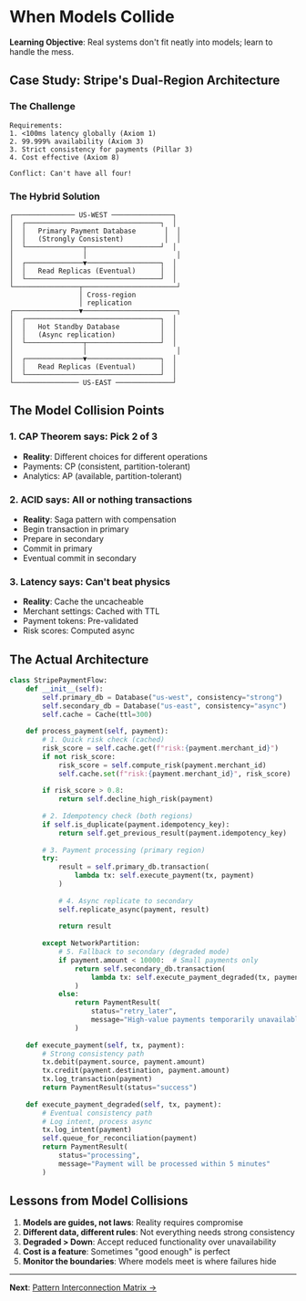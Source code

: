 # When Models Collide

**Learning Objective**: Real systems don't fit neatly into models; learn to handle the mess.

## Case Study: Stripe's Dual-Region Architecture

### The Challenge

```
Requirements:
1. <100ms latency globally (Axiom 1)
2. 99.999% availability (Axiom 3)  
3. Strict consistency for payments (Pillar 3)
4. Cost effective (Axiom 8)

Conflict: Can't have all four!
```

### The Hybrid Solution

```
┌─────────────── US-WEST ───────────────┐
│  ┌─────────────────────────────────┐  │
│  │   Primary Payment Database       │  │
│  │   (Strongly Consistent)          │  │
│  └──────────────┬──────────────────┘  │
│                 │                      │
│  ┌──────────────▼──────────────────┐  │
│  │   Read Replicas (Eventual)      │  │
│  └─────────────────────────────────┘  │
└────────────────┬───────────────────────┘
                 │ Cross-region
                 │ replication
┌────────────────▼───────────────────────┐
│  ┌─────────────────────────────────┐  │
│  │   Hot Standby Database          │  │
│  │   (Async replication)           │  │
│  └──────────────┬──────────────────┘  │
│                 │                      │
│  ┌──────────────▼──────────────────┐  │
│  │   Read Replicas (Eventual)      │  │
│  └─────────────────────────────────┘  │
└──────────────── US-EAST ──────────────┘
```

## The Model Collision Points

### 1. CAP Theorem says: Pick 2 of 3
- **Reality**: Different choices for different operations
- Payments: CP (consistent, partition-tolerant)
- Analytics: AP (available, partition-tolerant)

### 2. ACID says: All or nothing transactions
- **Reality**: Saga pattern with compensation
- Begin transaction in primary
- Prepare in secondary
- Commit in primary
- Eventual commit in secondary

### 3. Latency says: Can't beat physics
- **Reality**: Cache the uncacheable
- Merchant settings: Cached with TTL
- Payment tokens: Pre-validated
- Risk scores: Computed async

## The Actual Architecture

```python
class StripePaymentFlow:
    def __init__(self):
        self.primary_db = Database("us-west", consistency="strong")
        self.secondary_db = Database("us-east", consistency="async")
        self.cache = Cache(ttl=300)
        
    def process_payment(self, payment):
        # 1. Quick risk check (cached)
        risk_score = self.cache.get(f"risk:{payment.merchant_id}")
        if not risk_score:
            risk_score = self.compute_risk(payment.merchant_id)
            self.cache.set(f"risk:{payment.merchant_id}", risk_score)
        
        if risk_score > 0.8:
            return self.decline_high_risk(payment)
        
        # 2. Idempotency check (both regions)
        if self.is_duplicate(payment.idempotency_key):
            return self.get_previous_result(payment.idempotency_key)
        
        # 3. Payment processing (primary region)
        try:
            result = self.primary_db.transaction(
                lambda tx: self.execute_payment(tx, payment)
            )
            
            # 4. Async replicate to secondary
            self.replicate_async(payment, result)
            
            return result
            
        except NetworkPartition:
            # 5. Fallback to secondary (degraded mode)
            if payment.amount < 10000:  # Small payments only
                return self.secondary_db.transaction(
                    lambda tx: self.execute_payment_degraded(tx, payment)
                )
            else:
                return PaymentResult(
                    status="retry_later",
                    message="High-value payments temporarily unavailable"
                )
    
    def execute_payment(self, tx, payment):
        # Strong consistency path
        tx.debit(payment.source, payment.amount)
        tx.credit(payment.destination, payment.amount)
        tx.log_transaction(payment)
        return PaymentResult(status="success")
    
    def execute_payment_degraded(self, tx, payment):
        # Eventual consistency path
        # Log intent, process async
        tx.log_intent(payment)
        self.queue_for_reconciliation(payment)
        return PaymentResult(
            status="processing",
            message="Payment will be processed within 5 minutes"
        )
```

## Lessons from Model Collisions

1. **Models are guides, not laws**: Reality requires compromise
2. **Different data, different rules**: Not everything needs strong consistency
3. **Degraded > Down**: Accept reduced functionality over unavailability
4. **Cost is a feature**: Sometimes "good enough" is perfect
5. **Monitor the boundaries**: Where models meet is where failures hide

---

**Next**: [Pattern Interconnection Matrix →](pattern-matrix.md)